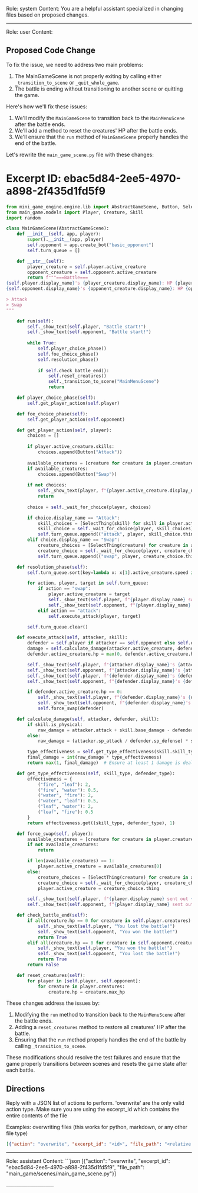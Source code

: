 Role: system
Content: You are a helpful assistant specialized in changing files based on proposed changes.
__________________
Role: user
Content: 
## Proposed Code Change
To fix the issue, we need to address two main problems:

1. The MainGameScene is not properly exiting by calling either `_transition_to_scene` or `_quit_whole_game`.
2. The battle is ending without transitioning to another scene or quitting the game.

Here's how we'll fix these issues:

1. We'll modify the `MainGameScene` to transition back to the `MainMenuScene` after the battle ends.
2. We'll add a method to reset the creatures' HP after the battle ends.
3. We'll ensure that the `run` method of `MainGameScene` properly handles the end of the battle.

Let's rewrite the `main_game_scene.py` file with these changes:

# Excerpt ID: ebac5d84-2ee5-4970-a898-2f435d1fd5f9
```python main_game/scenes/main_game_scene.py
from mini_game_engine.engine.lib import AbstractGameScene, Button, SelectThing
from main_game.models import Player, Creature, Skill
import random

class MainGameScene(AbstractGameScene):
    def __init__(self, app, player):
        super().__init__(app, player)
        self.opponent = app.create_bot("basic_opponent")
        self.turn_queue = []

    def __str__(self):
        player_creature = self.player.active_creature
        opponent_creature = self.opponent.active_creature
        return f"""===Battle===
{self.player.display_name}'s {player_creature.display_name}: HP {player_creature.hp}/{player_creature.max_hp}
{self.opponent.display_name}'s {opponent_creature.display_name}: HP {opponent_creature.hp}/{opponent_creature.max_hp}

> Attack
> Swap
"""

    def run(self):
        self._show_text(self.player, "Battle start!")
        self._show_text(self.opponent, "Battle start!")
        
        while True:
            self.player_choice_phase()
            self.foe_choice_phase()
            self.resolution_phase()
            
            if self.check_battle_end():
                self.reset_creatures()
                self._transition_to_scene("MainMenuScene")
                return

    def player_choice_phase(self):
        self.get_player_action(self.player)

    def foe_choice_phase(self):
        self.get_player_action(self.opponent)

    def get_player_action(self, player):
        choices = []
        
        if player.active_creature.skills:
            choices.append(Button("Attack"))
        
        available_creatures = [creature for creature in player.creatures if creature.hp > 0 and creature != player.active_creature]
        if available_creatures:
            choices.append(Button("Swap"))
        
        if not choices:
            self._show_text(player, f"{player.active_creature.display_name} has no available actions!")
            return
        
        choice = self._wait_for_choice(player, choices)

        if choice.display_name == "Attack":
            skill_choices = [SelectThing(skill) for skill in player.active_creature.skills]
            skill_choice = self._wait_for_choice(player, skill_choices)
            self.turn_queue.append(("attack", player, skill_choice.thing))
        elif choice.display_name == "Swap":
            creature_choices = [SelectThing(creature) for creature in available_creatures]
            creature_choice = self._wait_for_choice(player, creature_choices)
            self.turn_queue.append(("swap", player, creature_choice.thing))

    def resolution_phase(self):
        self.turn_queue.sort(key=lambda x: x[1].active_creature.speed if x[0] == "attack" else float('inf'), reverse=True)

        for action, player, target in self.turn_queue:
            if action == "swap":
                player.active_creature = target
                self._show_text(self.player, f"{player.display_name} swapped to {target.display_name}!")
                self._show_text(self.opponent, f"{player.display_name} swapped to {target.display_name}!")
            elif action == "attack":
                self.execute_attack(player, target)

        self.turn_queue.clear()

    def execute_attack(self, attacker, skill):
        defender = self.player if attacker == self.opponent else self.opponent
        damage = self.calculate_damage(attacker.active_creature, defender.active_creature, skill)
        defender.active_creature.hp = max(0, defender.active_creature.hp - damage)

        self._show_text(self.player, f"{attacker.display_name}'s {attacker.active_creature.display_name} used {skill.display_name}!")
        self._show_text(self.opponent, f"{attacker.display_name}'s {attacker.active_creature.display_name} used {skill.display_name}!")
        self._show_text(self.player, f"{defender.display_name}'s {defender.active_creature.display_name} took {damage} damage!")
        self._show_text(self.opponent, f"{defender.display_name}'s {defender.active_creature.display_name} took {damage} damage!")

        if defender.active_creature.hp == 0:
            self._show_text(self.player, f"{defender.display_name}'s {defender.active_creature.display_name} fainted!")
            self._show_text(self.opponent, f"{defender.display_name}'s {defender.active_creature.display_name} fainted!")
            self.force_swap(defender)

    def calculate_damage(self, attacker, defender, skill):
        if skill.is_physical:
            raw_damage = attacker.attack + skill.base_damage - defender.defense
        else:
            raw_damage = (attacker.sp_attack / defender.sp_defense) * skill.base_damage

        type_effectiveness = self.get_type_effectiveness(skill.skill_type, defender.creature_type)
        final_damage = int(raw_damage * type_effectiveness)
        return max(1, final_damage)  # Ensure at least 1 damage is dealt

    def get_type_effectiveness(self, skill_type, defender_type):
        effectiveness = {
            ("fire", "leaf"): 2,
            ("fire", "water"): 0.5,
            ("water", "fire"): 2,
            ("water", "leaf"): 0.5,
            ("leaf", "water"): 2,
            ("leaf", "fire"): 0.5
        }
        return effectiveness.get((skill_type, defender_type), 1)

    def force_swap(self, player):
        available_creatures = [creature for creature in player.creatures if creature.hp > 0]
        if not available_creatures:
            return

        if len(available_creatures) == 1:
            player.active_creature = available_creatures[0]
        else:
            creature_choices = [SelectThing(creature) for creature in available_creatures]
            creature_choice = self._wait_for_choice(player, creature_choices)
            player.active_creature = creature_choice.thing

        self._show_text(self.player, f"{player.display_name} sent out {player.active_creature.display_name}!")
        self._show_text(self.opponent, f"{player.display_name} sent out {player.active_creature.display_name}!")

    def check_battle_end(self):
        if all(creature.hp == 0 for creature in self.player.creatures):
            self._show_text(self.player, "You lost the battle!")
            self._show_text(self.opponent, "You won the battle!")
            return True
        elif all(creature.hp == 0 for creature in self.opponent.creatures):
            self._show_text(self.player, "You won the battle!")
            self._show_text(self.opponent, "You lost the battle!")
            return True
        return False

    def reset_creatures(self):
        for player in [self.player, self.opponent]:
            for creature in player.creatures:
                creature.hp = creature.max_hp
```

These changes address the issues by:

1. Modifying the `run` method to transition back to the `MainMenuScene` after the battle ends.
2. Adding a `reset_creatures` method to restore all creatures' HP after the battle.
3. Ensuring that the `run` method properly handles the end of the battle by calling `_transition_to_scene`.

These modifications should resolve the test failures and ensure that the game properly transitions between scenes and resets the game state after each battle.

## Directions
Reply with a JSON list of actions to perform. 'overwrite' are the only valid action type. 
Make sure you are using the excerpt_id which contains the entire contents of the file

Examples:
overwriting files (this works for python, markdown, or any other file type)
```json output_example1
[{"action": "overwrite", "excerpt_id": "<id>", "file_path": "<relative file path>"}]
```

__________________
Role: assistant
Content: ```json
[{"action": "overwrite", "excerpt_id": "ebac5d84-2ee5-4970-a898-2f435d1fd5f9", "file_path": "main_game/scenes/main_game_scene.py"}]
```
__________________
